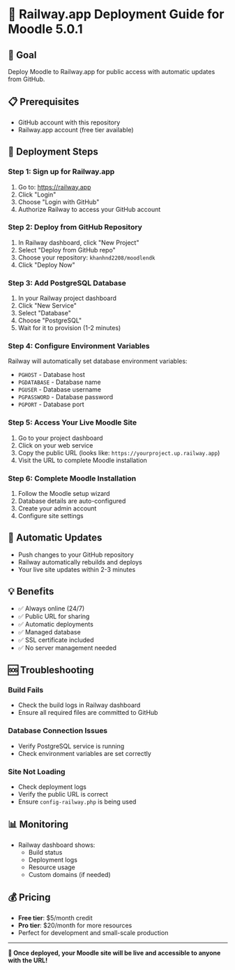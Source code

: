 # 🚀 Railway.app Deployment Guide for Moodle 5.0.1

## 🎯 Goal
Deploy Moodle to Railway.app for public access with automatic updates from GitHub.

## 📋 Prerequisites
- GitHub account with this repository
- Railway.app account (free tier available)

## 🚀 Deployment Steps

### Step 1: Sign up for Railway.app
1. Go to: https://railway.app
2. Click "Login" 
3. Choose "Login with GitHub"
4. Authorize Railway to access your GitHub account

### Step 2: Deploy from GitHub Repository
1. In Railway dashboard, click "New Project"
2. Select "Deploy from GitHub repo"
3. Choose your repository: `khanhnd2208/moodlendk`
4. Click "Deploy Now"

### Step 3: Add PostgreSQL Database
1. In your Railway project dashboard
2. Click "New Service" 
3. Select "Database"
4. Choose "PostgreSQL"
5. Wait for it to provision (1-2 minutes)

### Step 4: Configure Environment Variables
Railway will automatically set database environment variables:
- `PGHOST` - Database host
- `PGDATABASE` - Database name  
- `PGUSER` - Database username
- `PGPASSWORD` - Database password
- `PGPORT` - Database port

### Step 5: Access Your Live Moodle Site
1. Go to your project dashboard
2. Click on your web service
3. Copy the public URL (looks like: `https://yourproject.up.railway.app`)
4. Visit the URL to complete Moodle installation

### Step 6: Complete Moodle Installation
1. Follow the Moodle setup wizard
2. Database details are auto-configured
3. Create your admin account
4. Configure site settings

## 🔄 Automatic Updates
- Push changes to your GitHub repository
- Railway automatically rebuilds and deploys
- Your live site updates within 2-3 minutes

## 💡 Benefits
- ✅ Always online (24/7)
- ✅ Public URL for sharing
- ✅ Automatic deployments
- ✅ Managed database
- ✅ SSL certificate included
- ✅ No server management needed

## 🆘 Troubleshooting

### Build Fails
- Check the build logs in Railway dashboard
- Ensure all required files are committed to GitHub

### Database Connection Issues
- Verify PostgreSQL service is running
- Check environment variables are set correctly

### Site Not Loading
- Check deployment logs
- Verify the public URL is correct
- Ensure `config-railway.php` is being used

## 📊 Monitoring
- Railway dashboard shows:
  - Build status
  - Deployment logs  
  - Resource usage
  - Custom domains (if needed)

## 💰 Pricing
- **Free tier**: $5/month credit
- **Pro tier**: $20/month for more resources
- Perfect for development and small-scale production

---

**🎉 Once deployed, your Moodle site will be live and accessible to anyone with the URL!**
